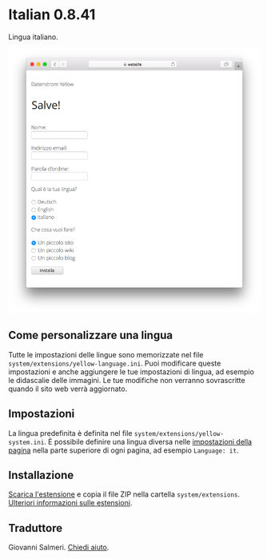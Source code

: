 # Italian 0.8.41

Lingua italiano.

<p align="center"><img src="italian-screenshot.png?raw=true" alt="Immagine dello schermo"></p>

## Come personalizzare una lingua

Tutte le impostazioni delle lingue sono memorizzate nel file `system/extensions/yellow-language.ini`. Puoi modificare queste impostazioni e anche aggiungere le tue impostazioni di lingua, ad esempio le didascalie delle immagini. Le tue modifiche non verranno sovrascritte quando il sito web verrà aggiornato.

## Impostazioni

La lingua predefinita è definita nel file `system/extensions/yellow-system.ini`. È possibile definire una lingua diversa nelle [impostazioni della pagina](https://github.com/annaesvensson/yellow-core#settings-page) nella parte superiore di ogni pagina, ad esempio `Language: it`.

## Installazione

[Scarica l'estensione](https://github.com/datenstrom/yellow-extensions/raw/main/downloads/italian.zip) e copia il file ZIP nella cartella `system/extensions`. [Ulteriori informazioni sulle estensioni](https://github.com/annaesvensson/yellow-update).

## Traduttore

Giovanni Salmeri. [Chiedi aiuto](https://datenstrom.se/yellow/help/).
